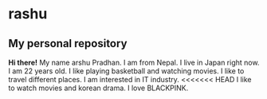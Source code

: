 # rashu
## My personal repository
 **Hi there!**
My name arshu Pradhan. 
I am from Nepal. I live in Japan right now. 
I am 22 years old.
I like playing basketball and watching movies.
I like to travel different places.
I am interested in IT industry.
<<<<<<< HEAD
I like to watch movies and korean drama.
I love BLACKPINK.

